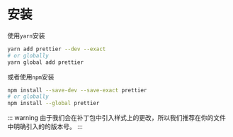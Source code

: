 # 安装

使用`yarn`安装
``` bash
yarn add prettier --dev --exact
# or globally
yarn global add prettier
```
或者使用`npm`安装
``` bash
npm install --save-dev --save-exact prettier
# or globally
npm install --global prettier
```
::: warning
由于我们会在补丁包中引入样式上的更改，所以我们推荐在你的<Badge text="package.json" vertical="middle"/>文件中明确引入的<Badge text="Prettier" vertical="middle"/>的版本号。
:::
